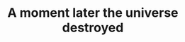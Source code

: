 ---
title: "A moment later the universe destroyed"
linked:
  - _fragments/shit-the-monkeys-gone-self-aware.md
  - _bookmarks/timeline-of-the-far-future.md
tags:
  - Fragment
---